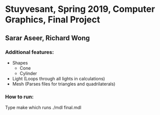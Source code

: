 # Stuyvesant, Spring 2019, Computer Graphics, Final Project
## Sarar Aseer, Richard Wong

### Additional features:
* Shapes
	* Cone
	* Cylinder
* Light (Loops through all lights in calculations)
* Mesh (Parses files for triangles and quadrilaterals)

### How to run:
Type make which runs ./mdl final.mdl
